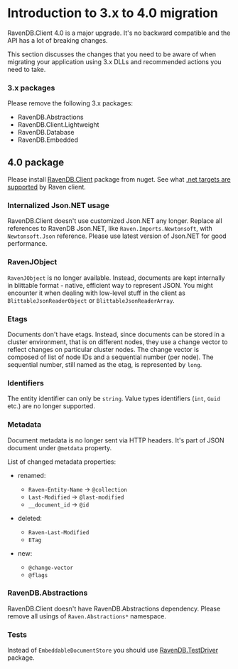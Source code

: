﻿# Introduction to 3.x to 4.0 migration

RavenDB.Client 4.0 is a major upgrade. It's no backward compatible and the API has a lot of breaking changes.

This section discusses the changes that you need to be aware of when migrating your application using 3.x DLLs and recommended actions you need to take.

### 3.x packages

Please remove the following 3.x packages:

- RavenDB.Abstractions
- RavenDB.Client.Lightweight
- RavenDB.Database
- RavenDB.Embedded

## 4.0 package

Please install [RavenDB.Client](https://www.nuget.org/packages/RavenDB.Client) package from nuget. See what [.net targets are supported](../../client-api/net-client-versions) by Raven client.

### Internalized Json.NET usage

RavenDB.Client doesn't use customized Json.NET any longer. Replace all references to RavenDB Json.NET, like `Raven.Imports.Newtonsoft`, with `Newtonsoft.Json` reference. 
Please use latest version of Json.NET for good performance.

### RavenJObject 

`RavenJObject` is no longer available. Instead, documents are kept internally in blittable format - native, efficient way to represent JSON. You might encounter it when dealing 
with low-level stuff in the client as `BlittableJsonReaderObject` or `BlittableJsonReaderArray`.

### Etags

Documents don't have etags. Instead, since documents can be stored in a cluster environment, that is on different nodes, they use a change vector to reflect changes on particular cluster nodes.
The change vector is composed of list of node IDs and a sequential number (per node). The sequential number, still named as the etag, is represented by `long`.

### Identifiers

The entity identifier can only be `string`. Value types identifiers (`int`, `Guid` etc.) are no longer supported.

### Metadata

Document metadata is no longer sent via HTTP headers. It's part of JSON document under `@metdata` property.

List of changed metadata properties:

* renamed:
  * `Raven-Entity-Name` -> `@collection`
  * `Last-Modified` -> `@last-modified`
  * `__document_id` -> `@id`

* deleted:
  * `Raven-Last-Modified`
  * `ETag`

* new:
  * `@change-vector`
  * `@flags`

### RavenDB.Abstractions

RavenDB.Client doesn't have RavenDB.Abstractions dependency. Please remove all usings of `Raven.Abstractions*` namespace.

### Tests

Instead of `EmbeddableDocumentStore` you should use [RavenDB.TestDriver](https://www.nuget.org/packages/RavenDB.TestDriver) package.
